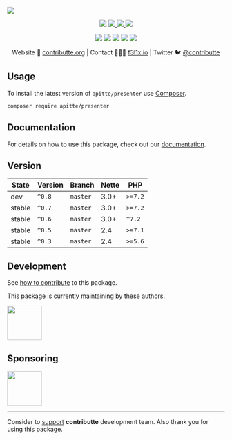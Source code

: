 ![](https://heatbadger.now.sh/github/readme/apitte/presenter/)

<p align=center>
  <a href="https://github.com/apitte/presenter/actions"><img src="https://badgen.net/github/checks/apitte/presenter/master?cache=300"></a>
  <a href="https://coveralls.io/r/apitte/presenter"> <img src="https://badgen.net/coveralls/c/github/apitte/presenter?cache=300"> </a>
  <a href="https://packagist.org/packages/apitte/presenter"> <img src="https://badgen.net/packagist/dm/apitte/presenter"> </a>
  <a href="https://packagist.org/packages/apitte/presenter"> <img src="https://badgen.net/packagist/v/apitte/presenter"> </a>
</p>
<p align=center>
  <a href="https://packagist.org/packages/apitte/presenter"><img src="https://badgen.net/packagist/php/apitte/presenter"></a>
  <a href="https://github.com/apitte/presenter"><img src="https://badgen.net/github/license/apitte/presenter"></a>
  <a href="https://bit.ly/ctteg"><img src="https://badgen.net/badge/support/gitter/cyan"></a>
  <a href="https://bit.ly/cttfo"><img src="https://badgen.net/badge/support/forum/yellow"></a>
  <a href="https://contributte.org/partners.html"><img src="https://badgen.net/badge/become/a%20patron/F96854"></a>
<p>

<p align=center>
Website 🚀 <a href="https://contributte.org">contributte.org</a> | Contact 👨🏻‍💻 <a href="https://f3l1x.io">f3l1x.io</a> | Twitter 🐦 <a href="https://twitter.com/contributte">@contributte</a>
</p>

## Usage

To install the latest version of `apitte/presenter` use [Composer](https://getcomposer.org).

```bash
composer require apitte/presenter
```

## Documentation

For details on how to use this package, check out our [documentation](.docs/README.md#setup).

## Version

| State       | Version | Branch   | Nette | PHP     |
|-------------|---------|----------|-------|---------|
| dev         | `^0.8`  | `master` | 3.0+  | `>=7.2` |
| stable      | `^0.7`  | `master` | 3.0+  | `>=7.2` |
| stable      | `^0.6`  | `master` | 3.0+  | `^7.2`  |
| stable      | `^0.5`  | `master` | 2.4   | `>=7.1` |
| stable      | `^0.3`  | `master` | 2.4   | `>=5.6` |

## Development

See [how to contribute](https://contributte.org/contributing.html) to this package.

This package is currently maintaining by these authors.

<a href="https://github.com/f3l1x">
  <img width="80" height="80" src="https://avatars2.githubusercontent.com/u/538058?v=3&s=80">
</a>

## Sponsoring

<a href="https://github.com/tlapnet">
  <img width="80" height="80" src="https://avatars1.githubusercontent.com/u/22914186?s=80&v=4">
</a>

-----

Consider to [support](https://contributte.org/partners.html) **contributte** development team.
Also thank you for using this package.
